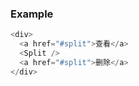 ### Example

```js
<div>
  <a href="#split">查看</a>
  <Split />
  <a href="#split">删除</a>
</div>
```
